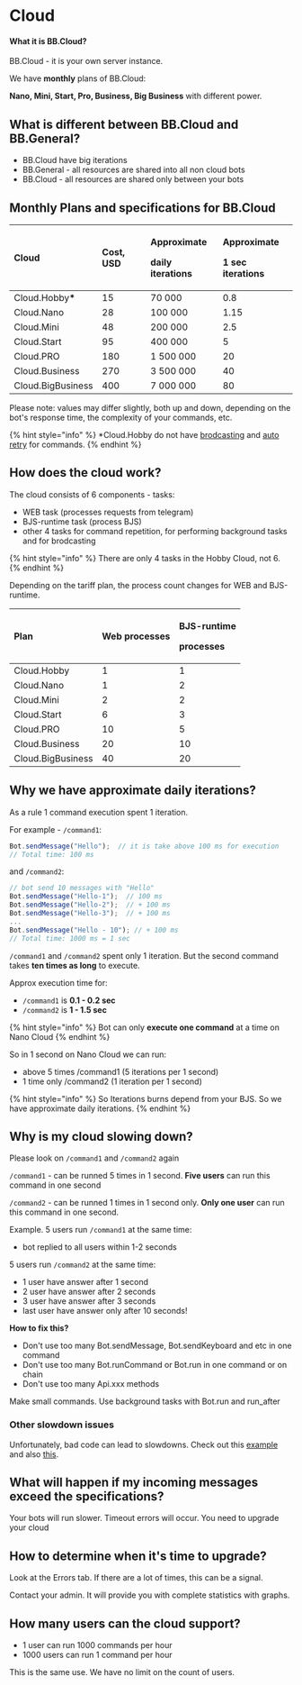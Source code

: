 # Cloud

#### What it is BB.Cloud? <a id="What-it-is-BB.Cloud?"></a>

BB.Cloud - it is your own server instance. 

We have **monthly** plans of BB.Cloud:

**Nano, Mini, Start, Pro, Business, Big Business** with different power.



## What is different between BB.Cloud and BB.General?

* BB.Cloud have big iterations
* BB.General - all resources are shared into all non cloud bots
* BB.Cloud - all resources are shared only between your bots

## Monthly Plans and specifications for BB.Cloud

<table>
  <thead>
    <tr>
      <th style="text-align:left"><b>Cloud</b>
      </th>
      <th style="text-align:left"><b>Cost, USD</b>
      </th>
      <th style="text-align:left">
        <p><b>Approximate</b>
        </p>
        <p><b>daily iterations</b>
        </p>
      </th>
      <th style="text-align:left">
        <p><b>Approximate</b>
        </p>
        <p><b>1 sec iterations</b>
        </p>
      </th>
    </tr>
  </thead>
  <tbody>
    <tr>
      <td style="text-align:left">Cloud.Hobby<b>*</b>
      </td>
      <td style="text-align:left">15</td>
      <td style="text-align:left">70 000</td>
      <td style="text-align:left">0.8</td>
    </tr>
    <tr>
      <td style="text-align:left">Cloud.Nano</td>
      <td style="text-align:left">28</td>
      <td style="text-align:left">100 000</td>
      <td style="text-align:left">1.15</td>
    </tr>
    <tr>
      <td style="text-align:left">Cloud.Mini</td>
      <td style="text-align:left">48</td>
      <td style="text-align:left">200 000</td>
      <td style="text-align:left">2.5</td>
    </tr>
    <tr>
      <td style="text-align:left">Cloud.Start</td>
      <td style="text-align:left">95</td>
      <td style="text-align:left">400 000</td>
      <td style="text-align:left">5</td>
    </tr>
    <tr>
      <td style="text-align:left">Cloud.PRO</td>
      <td style="text-align:left">180</td>
      <td style="text-align:left">1 500 000</td>
      <td style="text-align:left">20</td>
    </tr>
    <tr>
      <td style="text-align:left">Cloud.Business</td>
      <td style="text-align:left">270</td>
      <td style="text-align:left">3 500 000</td>
      <td style="text-align:left">40</td>
    </tr>
    <tr>
      <td style="text-align:left">Cloud.BigBusiness</td>
      <td style="text-align:left">400</td>
      <td style="text-align:left">7 000 000</td>
      <td style="text-align:left">80</td>
    </tr>
  </tbody>
</table>

Please note: values may differ slightly, both up and down, depending on the bot's response time, the complexity of your commands, etc.

{% hint style="info" %}
\*Cloud.Hobby do not have [brodcasting](scenarios-and-bjs/message-broadcasting.md#do-you-want-broadcast-text) and [auto retry](commands/auto-retry.md) for commands.
{% endhint %}

## How does the cloud work?

The cloud consists of 6 components - tasks:

* WEB task \(processes requests from telegram\)
* BJS-runtime task \(process BJS\)
* other 4 tasks for command repetition, for performing background tasks and for brodcasting

{% hint style="info" %}
There are only 4 tasks in the Hobby Cloud, not 6.
{% endhint %}

Depending on the tariff plan, the process count changes for WEB and BJS-runtime.

<table>
  <thead>
    <tr>
      <th style="text-align:left"><b>Plan</b>
      </th>
      <th style="text-align:left"><b>Web processes</b>
      </th>
      <th style="text-align:left">
        <p><b>BJS-runtime</b>
        </p>
        <p><b>processes</b>
        </p>
      </th>
    </tr>
  </thead>
  <tbody>
    <tr>
      <td style="text-align:left">Cloud.Hobby</td>
      <td style="text-align:left">1</td>
      <td style="text-align:left">1</td>
    </tr>
    <tr>
      <td style="text-align:left">Cloud.Nano</td>
      <td style="text-align:left">1</td>
      <td style="text-align:left">2</td>
    </tr>
    <tr>
      <td style="text-align:left">Cloud.Mini</td>
      <td style="text-align:left">2</td>
      <td style="text-align:left">2</td>
    </tr>
    <tr>
      <td style="text-align:left">Cloud.Start</td>
      <td style="text-align:left">6</td>
      <td style="text-align:left">3</td>
    </tr>
    <tr>
      <td style="text-align:left">Cloud.PRO</td>
      <td style="text-align:left">10</td>
      <td style="text-align:left">5</td>
    </tr>
    <tr>
      <td style="text-align:left">Cloud.Business</td>
      <td style="text-align:left">20</td>
      <td style="text-align:left">10</td>
    </tr>
    <tr>
      <td style="text-align:left">Cloud.BigBusiness</td>
      <td style="text-align:left">40</td>
      <td style="text-align:left">20</td>
    </tr>
  </tbody>
</table>

## **Why we have approximate daily iterations?**

As a rule 1 command execution spent 1 iteration.

For example - `/command1`:

```javascript
Bot.sendMessage("Hello");  // it is take above 100 ms for execution
// Total time: 100 ms
```

and `/command2`:

```javascript
// bot send 10 messages with "Hello"
Bot.sendMessage("Hello-1");  // 100 ms
Bot.sendMessage("Hello-2");  // + 100 ms
Bot.sendMessage("Hello-3");  // + 100 ms
...
Bot.sendMessage("Hello - 10"); // + 100 ms
// Total time: 1000 ms = 1 sec
```

`/command1` and `/command2` spent only 1 iteration. But the second command takes **ten times as long** to execute.

Approx execution time for:

*  `/command1` is **0.1 - 0.2 sec** 
* `/command2` is **1 - 1.5 sec**

{% hint style="info" %}
Bot can only **execute one command** at a time on Nano Cloud
{% endhint %}

So in 1 second on Nano Cloud we can run:

* above 5 times /command1 \(5 iterations per 1 second\)
* 1 time only /command2 \(1 iteration per 1 second\)

{% hint style="info" %}
So Iterations burns depend from your BJS. So we have approximate daily iterations.
{% endhint %}

## Why is my cloud slowing down?

Please look on `/command1` and `/command2` again

`/command1` - can be runned 5 times in 1 second. **Five users** can run this command in one second 

`/command2` - can be runned 1 times in 1 second only. **Only one user** can run this command in one second.

Example. 5 users run `/command1` at the same time:

* bot replied to all users within 1-2 seconds 

5 users run `/command2` at the same time:

* 1 user have answer after 1 second
* 2 user have answer after 2 seconds
* 3 user have answer after 3 seconds
* last user have answer only after 10 seconds!

**How to fix this?**

* Don't use too many Bot.sendMessage, Bot.sendKeyboard and etc in one command
* Don't use too many Bot.runCommand or Bot.run in one command or on chain
* Don't use too many Api.xxx methods

Make small commands. Use background tasks with Bot.run and run\_after

### Other slowdown issues

Unfortunately, bad code can lead to slowdowns. Check out this [example](iterations.-how-to-reduce-theys.md#beware-of-endless-loops) and also [this](iterations.-how-to-reduce-theys.md#beware-of-big-loops). 

## **What will happen if my incoming messages exceed the specifications?**

Your bots will run slower. Timeout errors will occur. You need to upgrade your cloud



## **How to determine when it's time to upgrade?**

Look at the Errors tab. If there are a lot of times, this can be a signal.

Contact your admin. It will provide you with complete statistics with graphs.



## How many users can the cloud support?

* 1 user can run 1000 commands per hour
* 1000 users can run 1 command per hour

This is the same use. We have no limit on the count of users.



